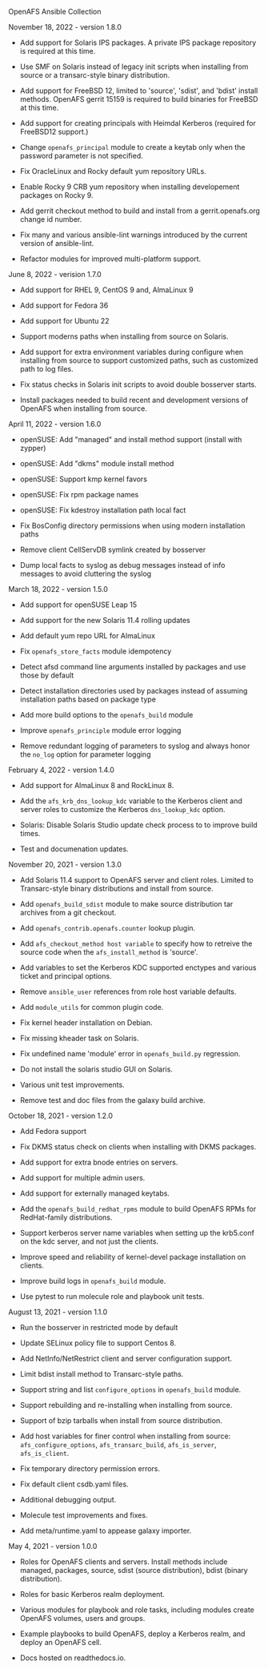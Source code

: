 OpenAFS Ansible Collection

November 18, 2022 - version 1.8.0

* Add support for Solaris IPS packages. A private IPS package repository is
  required at this time.

* Use SMF on Solaris instead of legacy init scripts when installing from
  source or a transarc-style binary distribution.

* Add support for FreeBSD 12, limited to 'source', 'sdist', and 'bdist' install
  methods.  OpenAFS gerrit 15159 is required to build binaries for FreeBSD at
  this time.

* Add support for creating principals with Heimdal Kerberos (required for
  FreeBSD12 support.)

* Change `openafs_principal` module to create a keytab only when the password
  parameter is not specified.

* Fix OracleLinux and Rocky default yum repository URLs.

* Enable Rocky 9 CRB yum repository when installing developement packages on
  Rocky 9.

* Add gerrit checkout method to build and install from a gerrit.openafs.org
  change id number.

* Fix many and various ansible-lint warnings introduced by the current
  version of ansible-lint.

* Refactor modules for improved multi-platform support.

June 8, 2022 - verision 1.7.0

* Add support for RHEL 9, CentOS 9 and, AlmaLinux 9

* Add support for Fedora 36

* Add support for Ubuntu 22

* Support moderns paths when installing from source on Solaris.

* Add support for extra environment variables during configure
  when installing from source to support customized paths, such
  as customized path to log files.

* Fix status checks in Solaris init scripts to avoid double
  bosserver starts.

* Install packages needed to build recent and development
  versions of OpenAFS when installing from source.

April 11, 2022 - version 1.6.0

* openSUSE: Add "managed" and install method support (install with zypper)

* openSUSE: Add "dkms" module install method

* openSUSE: Support kmp kernel favors

* openSUSE: Fix rpm package names

* openSUSE: Fix kdestroy installation path local fact

* Fix BosConfig directory permissions when using modern installation paths

* Remove client CellServDB symlink created by bosserver

* Dump local facts to syslog as debug messages instead of info messages
  to avoid cluttering the syslog

March 18, 2022 - version 1.5.0

* Add support for openSUSE Leap 15

* Add support for the new Solaris 11.4 rolling updates

* Add default yum repo URL for AlmaLinux

* Fix `openafs_store_facts` module idempotency

* Detect afsd command line arguments installed by packages and use
  those by default

* Detect installation directories used by packages instead of assuming
  installation paths based on package type

* Add more build options to the `openafs_build` module

* Improve `openafs_principle` module error logging

* Remove redundant logging of parameters to syslog and always honor
  the `no_log` option for parameter logging

February 4, 2022 - version 1.4.0

* Add support for AlmaLinux 8 and RockLinux 8.

* Add the `afs_krb_dns_lookup_kdc` variable to the Kerberos client and
  server roles to customize the Kerberos `dns_lookup_kdc` option.

* Solaris: Disable Solaris Studio update check process to
  to improve build times.

* Test and documenation updates.

November 20, 2021 - version 1.3.0

* Add Solaris 11.4 support to OpenAFS server and client roles. Limited to
  Transarc-style binary distributions and install from source.

* Add `openafs_build_sdist` module to make source distribution tar archives
  from a git checkout.

* Add `openafs_contrib.openafs.counter` lookup plugin.

* Add `afs_checkout_method host variable` to specify how to retreive the
  source code when the `afs_install_method` is 'source'.

* Add variables to set the Kerberos KDC supported enctypes and various
  ticket and principal options.

* Remove `ansible_user` references from role host variable defaults.

* Add `module_utils` for common plugin code.

* Fix kernel header installation on Debian.

* Fix missing kheader task on Solaris.

* Fix undefined name 'module' error in `openafs_build.py` regression.

* Do not install the solaris studio GUI on Solaris.

* Various unit test improvements.

* Remove test and doc files from the galaxy build archive.


October 18, 2021 - version 1.2.0

* Add Fedora support

* Fix DKMS status check on clients when installing with DKMS packages.

* Add support for extra bnode entries on servers.

* Add support for multiple admin users.

* Add support for externally managed keytabs.

* Add the `openafs_build_redhat_rpms` module to build OpenAFS RPMs for
  RedHat-family distributions.

* Support kerberos server name variables when setting up the krb5.conf on the kdc server,
  and not just the clients.

* Improve speed and reliability of kernel-devel package installation on clients.

* Improve build logs in `openafs_build` module.

* Use pytest to run molecule role and playbook unit tests.


August 13, 2021 - version 1.1.0

* Run the bosserver in restricted mode by default

* Update SELinux policy file to support Centos 8.

* Add NetInfo/NetRestrict client and server configuration support.

* Limit bdist install method to Transarc-style paths.

* Support string and list `configure_options` in `openafs_build` module.

* Support rebuilding and re-installing when installing from source.

* Support of bzip tarballs when install from source distribution.

* Add host variables for finer control when installing from
  source: `afs_configure_options`, `afs_transarc_build`, `afs_is_server`,
  `afs_is_client`.

* Fix temporary directory permission errors.

* Fix default client csdb.yaml files.

* Additional debugging output.

* Molecule test improvements and fixes.

* Add meta/runtime.yaml to appease galaxy importer.

May 4, 2021 - version 1.0.0

* Roles for OpenAFS clients and servers. Install methods include
  managed, packages, source, sdist (source distribution), bdist
  (binary distribution).

* Roles for basic Kerberos realm deployment.

* Various modules for playbook and role tasks, including modules
  create OpenAFS volumes, users and groups.

* Example playbooks to build OpenAFS, deploy a Kerberos realm,
  and deploy an OpenAFS cell.

* Docs hosted on readthedocs.io.
